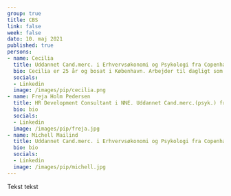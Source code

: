 ```yaml
---
group: true
title: CBS
link: false
week: false
dato: 10. maj 2021
published: true
persons:
- name: Cecilia
  title: Uddannet Cand.merc. i Erhvervsøkonomi og Psykologi fra Copenhagen Business School, 2019.
  bio: Cecilia er 25 år og bosat i København. Arbejder til dagligt som HR & Process Administrator i en stor global virksomhed.
  socials:
  - Linkedin
  image: /images/pip/cecilia.png
- name: Freja Holm Pedersen
  title: HR Development Consultant i NNE. Uddannet Cand.merc.(psyk.) fra CBS.
  bio: bio
  socials:
  - Linkedin
  image: /images/pip/freja.jpg
- name: Michell Mailind
  title: Uddannet Cand.merc. i Erhvervsøkonomi og Psykologi fra Copenhagen Business School i 2019.
  bio: bio
  socials:
  - Linkedin
  image: /images/pip/michell.jpg
---
```

Tekst tekst
